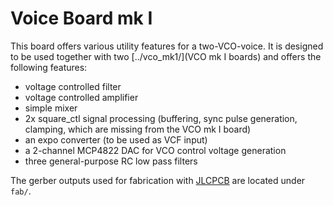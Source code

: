 Voice Board mk I
================

This board offers various utility features for a two-VCO-voice. It is designed
to be used together with two [../vco_mk1/](VCO mk I boards) and offers the
following features:

  - voltage controlled filter
  - voltage controlled amplifier
  - simple mixer
  - 2x square_ctl signal processing (buffering, sync pulse generation, clamping,
    which are missing from the VCO mk I board)
  - an expo converter (to be used as VCF input)
  - a 2-channel MCP4822 DAC for VCO control voltage generation
  - three general-purpose RC low pass filters


The gerber outputs used for fabrication with [JLCPCB](https://jlcpcb.com) are
located under `fab/`.
